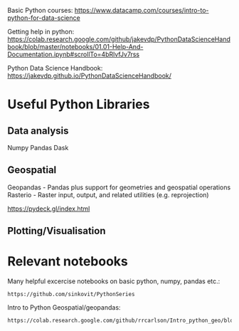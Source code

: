 Basic Python courses:
https://www.datacamp.com/courses/intro-to-python-for-data-science

Getting help in python:
https://colab.research.google.com/github/jakevdp/PythonDataScienceHandbook/blob/master/notebooks/01.01-Help-And-Documentation.ipynb#scrollTo=4bRlvfJv7rss

Python Data Science Handbook:
https://jakevdp.github.io/PythonDataScienceHandbook/


# Useful Python Libraries


## Data analysis
Numpy
Pandas
Dask


## Geospatial
Geopandas - Pandas plus support for geometries and geospatial operations
Rasterio - Raster input, output, and related utilities (e.g. reprojection)

https://pydeck.gl/index.html

## Plotting/Visualisation


# Relevant notebooks
Many helpful excercise notebooks on basic python, numpy, pandas etc.:

    https://github.com/sinkovit/PythonSeries


Intro to Python Geospatial/geopandas:

    https://colab.research.google.com/github/rrcarlson/Intro_python_geo/blob/master/Intro_Python_geospatial.ipynb
